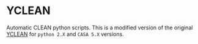 # YCLEAN

Automatic CLEAN python scripts. 
This is a modified version of the original [YCLEAN](https://zenodo.org/record/1216881) for `python 2.X` and `CASA 5.X` versions.

